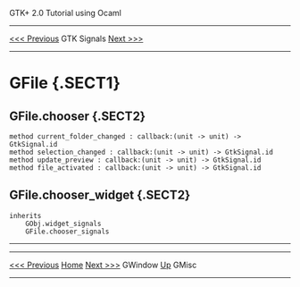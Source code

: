   GTK+ 2.0 Tutorial using Ocaml
  ------------------------------- ------------- ---------------------------
  [\<\<\< Previous](x2516.html)   GTK Signals   [Next \>\>\>](x2537.html)

* * * * *

GFile {.SECT1}
=====

GFile.chooser {.SECT2}
-------------

~~~~ {.PROGRAMLISTING}
method current_folder_changed : callback:(unit -> unit) -> GtkSignal.id
method selection_changed : callback:(unit -> unit) -> GtkSignal.id
method update_preview : callback:(unit -> unit) -> GtkSignal.id
method file_activated : callback:(unit -> unit) -> GtkSignal.id
~~~~

GFile.chooser\_widget {.SECT2}
---------------------

~~~~ {.PROGRAMLISTING}
inherits
    GObj.widget_signals
    GFile.chooser_signals
~~~~

* * * * *

  ------------------------------- -------------------- ---------------------------
  [\<\<\< Previous](x2516.html)   [Home](book1.html)   [Next \>\>\>](x2537.html)
  GWindow                         [Up](a2390.html)     GMisc
  ------------------------------- -------------------- ---------------------------


